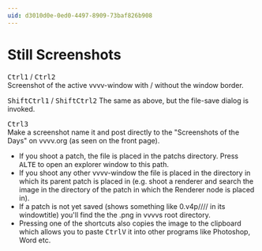 ```yaml
---
uid: d3010d0e-0ed0-4497-8909-73baf826b908
---
```


# Still Screenshots




<span class="keyseq"><kbd>Ctrl</kbd><kbd>1</kbd></span> / <span class="keyseq"><kbd>Ctrl</kbd><kbd>2</kbd></span>  
Screenshot of the active vvvv-window with / without the window border.  

<span class="keyseq"><kbd>Shift</kbd><kbd>Ctrl</kbd><kbd>1</kbd></span> / <span class="keyseq"><kbd>Shift</kbd><kbd>Ctrl</kbd><kbd>2</kbd></span> 
The same as above, but the file-save dialog is invoked.  

<span class="keyseq"><kbd>Ctrl</kbd><kbd>3</kbd></span>  
Make a screenshot name it and post directly to the "Screenshots of the Days" on vvvv.org (as seen on the front page).  

* If you shoot a patch, the file is placed in the patchs directory. Press <span class="keyseq"><kbd>ALT</kbd><kbd>E</kbd></span> to open an explorer window to this path.   
* If you shoot any other vvvv-window the file is placed in the directory in which its parent patch is placed in (e.g. shoot a renderer and search the image in the directory of the patch in which the Renderer node is placed in).  
* If a patch is not yet saved (shows something like 0.v4p//// in its windowtitle) you'll find the the .png in vvvvs root directory.  
* Pressing one of the shortcuts also copies the image to the clipboard which allows you to paste <span class="keyseq"><kbd>Ctrl</kbd><kbd>V</kbd></span> it into other programs like Photoshop, Word etc.  



